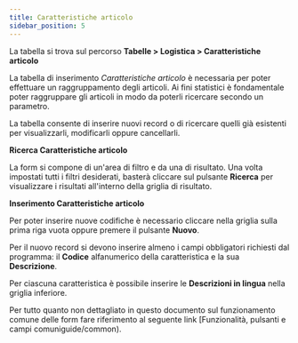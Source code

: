 ```yaml
---
title: Caratteristiche articolo
sidebar_position: 5
---
```


La tabella si trova sul percorso **Tabelle > Logistica > Caratteristiche articolo**

La tabella di inserimento *Caratteristiche articolo* è necessaria per poter effettuare un raggruppamento degli articoli. Ai fini statistici è fondamentale poter raggruppare gli articoli in modo da poterli ricercare secondo un parametro.

La tabella consente di inserire nuovi record o di ricercare quelli già esistenti per visualizzarli, modificarli oppure cancellarli.

**Ricerca Caratteristiche articolo**

La form si compone di un'area di filtro e da una di risultato. Una volta impostati tutti i filtri desiderati, basterà cliccare sul pulsante **Ricerca** per visualizzare i risultati all'interno della griglia di risultato.

**Inserimento Caratteristiche articolo**

Per poter inserire nuove codifiche è necessario cliccare nella griglia sulla prima riga vuota oppure premere il pulsante **Nuovo**. 

Per il nuovo record si devono inserire almeno i campi obbligatori richiesti dal programma: il **Codice** alfanumerico della caratteristica e la sua **Descrizione**. 

Per ciascuna caratteristica è possibile inserire le **Descrizioni in lingua** nella griglia inferiore.

Per tutto quanto non dettagliato in questo documento sul funzionamento comune delle form fare riferimento al seguente link [Funzionalità, pulsanti e campi comuniguide/common).